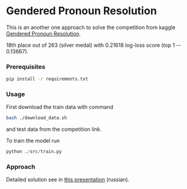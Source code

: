 # Gendered Pronoun Resolution

This is an another one approach to solve the competition from kaggle
[Gendered Pronoun Resolution](https://www.kaggle.com/c/gendered-pronoun-resolution).

18th place out of 263 (silver medal) with 0.21618 log-loss score (top 1 -- 0.13667).

### Prerequisites

```bash
pip install -r requirements.txt
```

### Usage

First download the train data with command

```bash
bash ./download_data.sh
```

and test data from the competition link.

To train the model run

```python
python ./src/train.py
```

### Approach

Detailed solution see in
[this presentation](presentation/Gendered_Pronoun_Resolution_Pair_pronouns_to_their_correct_entities.pdf) (russian).

